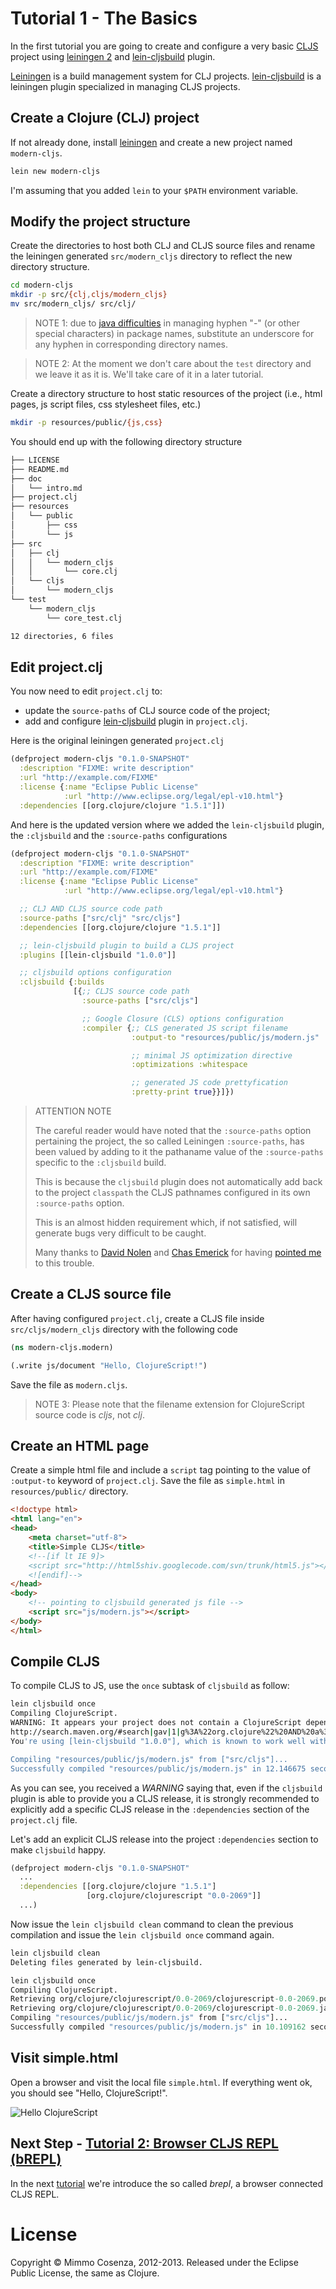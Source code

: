 # Tutorial 1 - The Basics

In the first tutorial you are going to create and configure a very basic
[CLJS][1] project using [leiningen 2][2] and [lein-cljsbuild][3] plugin.

[Leiningen][2] is a build management system for CLJ
projects. [lein-cljsbuild][3] is a leiningen plugin specialized in
managing CLJS projects.

## Create a Clojure (CLJ) project

If not already done, install [leiningen][2] and create a new project
named `modern-cljs`.

```bash
lein new modern-cljs
```

I'm assuming that you added `lein` to your `$PATH` environment variable.

## Modify the project structure

Create the directories to host both CLJ and CLJS source files and rename
the leiningen generated `src/modern_cljs` directory to reflect the new
directory structure.

```bash
cd modern-cljs
mkdir -p src/{clj,cljs/modern_cljs}
mv src/modern_cljs/ src/clj/
```

> NOTE 1: due to [java difficulties][4] in managing hyphen "-" (or other
> special characters) in package names, substitute an underscore for any hyphen
> in corresponding directory names.

> NOTE 2: At the moment we don't care about the `test` directory and we
> leave it as it is. We'll take care of it in a later tutorial.

Create a directory structure to host static resources of the project
(i.e., html pages, js script files, css stylesheet files, etc.)

```bash
mkdir -p resources/public/{js,css}
```

You should end up with the following directory structure

```bash
├── LICENSE
├── README.md
├── doc
│   └── intro.md
├── project.clj
├── resources
│   └── public
│       ├── css
│       └── js
├── src
│   ├── clj
│   │   └── modern_cljs
│   │       └── core.clj
│   └── cljs
│       └── modern_cljs
└── test
    └── modern_cljs
        └── core_test.clj

12 directories, 6 files
```

## Edit project.clj

You now need to edit `project.clj` to:

* update the `source-paths` of CLJ source code of the project;
* add and configure [lein-cljsbuild][3] plugin in `project.clj`.

Here is the original leiningen generated `project.clj`

```clojure
(defproject modern-cljs "0.1.0-SNAPSHOT"
  :description "FIXME: write description"
  :url "http://example.com/FIXME"
  :license {:name "Eclipse Public License"
            :url "http://www.eclipse.org/legal/epl-v10.html"}
  :dependencies [[org.clojure/clojure "1.5.1"]])
```

And here is the updated version where we added the `lein-cljsbuild`
plugin, the `:cljsbuild` and the `:source-paths` configurations

```clojure
(defproject modern-cljs "0.1.0-SNAPSHOT"
  :description "FIXME: write description"
  :url "http://example.com/FIXME"
  :license {:name "Eclipse Public License"
            :url "http://www.eclipse.org/legal/epl-v10.html"}

  ;; CLJ AND CLJS source code path
  :source-paths ["src/clj" "src/cljs"]
  :dependencies [[org.clojure/clojure "1.5.1"]]

  ;; lein-cljsbuild plugin to build a CLJS project
  :plugins [[lein-cljsbuild "1.0.0"]]

  ;; cljsbuild options configuration
  :cljsbuild {:builds
              [{;; CLJS source code path
                :source-paths ["src/cljs"]

                ;; Google Closure (CLS) options configuration
                :compiler {;; CLS generated JS script filename
                           :output-to "resources/public/js/modern.js"

                           ;; minimal JS optimization directive
                           :optimizations :whitespace

                           ;; generated JS code prettyfication
                           :pretty-print true}}]})
```

> ATTENTION NOTE
>
> The careful reader would have noted that the `:source-paths` option
> pertaining the project, the so called Leiningen `:source-paths`, has
> been valued by adding to it the pathaname value of the `:source-paths`
> specific to the `:cljsbuild` build.
>
> This is because the `cljsbuild` plugin does not automatically add back
> to the project `classpath` the CLJS pathnames configured in its own
> `:source-paths` option.
>
> This is an almost hidden requirement which, if not satisfied, will
> generate bugs very difficult to be caught.
>
> Many thanks to [David Nolen][7] and [Chas Emerick][9] for having
> [pointed me][8] to this trouble.

## Create a CLJS source file

After having configured `project.clj`, create a CLJS file inside
`src/cljs/modern_cljs` directory with the following code

```clojure
(ns modern-cljs.modern)

(.write js/document "Hello, ClojureScript!")
```

Save the file as `modern.cljs`.

> NOTE 3: Please note that the filename extension for ClojureScript source
> code is *cljs*, not *clj*.

## Create an HTML page

Create a simple html file and include a `script` tag pointing to the value
of `:output-to` keyword of `project.clj`. Save the file as `simple.html` in
`resources/public/` directory.

```html
<!doctype html>
<html lang="en">
<head>
    <meta charset="utf-8">
    <title>Simple CLJS</title>
    <!--[if lt IE 9]>
    <script src="http://html5shiv.googlecode.com/svn/trunk/html5.js"></script>
    <![endif]-->
</head>
<body>
    <!-- pointing to cljsbuild generated js file -->
    <script src="js/modern.js"></script>
</body>
</html>
```

## Compile CLJS

To compile CLJS to JS, use the `once` subtask of `cljsbuild` as
follow:

```bash
lein cljsbuild once
Compiling ClojureScript.
WARNING: It appears your project does not contain a ClojureScript dependency. One will be provided for you by lein-cljsbuild, but it is strongly recommended that you add your own.  You can find a list of all ClojureScript releases here:
http://search.maven.org/#search|gav|1|g%3A%22org.clojure%22%20AND%20a%3A%22clojurescript%22
You're using [lein-cljsbuild "1.0.0"], which is known to work well with ClojureScript 0.0-2014 - *.

Compiling "resources/public/js/modern.js" from ["src/cljs"]...
Successfully compiled "resources/public/js/modern.js" in 12.146675 seconds.
```

As you can see, you received a *WARNING* saying that, even if the
`cljsbuild` plugin is able to provide you a CLJS release, it is
strongly recommended to explicitly add a specific CLJS release in the
`:dependencies` section of the `project.clj` file.

Let's add an explicit CLJS release into the project `:dependencies`
section to make `cljsbuild` happy.

```clj
(defproject modern-cljs "0.1.0-SNAPSHOT"
  ...
  :dependencies [[org.clojure/clojure "1.5.1"]
                 [org.clojure/clojurescript "0.0-2069"]]
  ...)
```

Now issue the `lein cljsbuild clean` command to clean the previous
compilation and issue the `lein cljsbuild once` command again.

```clj
lein cljsbuild clean
Deleting files generated by lein-cljsbuild.
```

```clj
lein cljsbuild once
Compiling ClojureScript.
Retrieving org/clojure/clojurescript/0.0-2069/clojurescript-0.0-2069.pom from central
Retrieving org/clojure/clojurescript/0.0-2069/clojurescript-0.0-2069.jar from central
Compiling "resources/public/js/modern.js" from ["src/cljs"]...
Successfully compiled "resources/public/js/modern.js" in 10.109162 seconds.
```

## Visit simple.html

Open a browser and visit the local file `simple.html`. If everything
went ok, you should see "Hello, ClojureScript!".

![Hello ClojureScript][5]

## Next Step - [Tutorial 2: Browser CLJS REPL (bREPL)][6]

In the next [tutorial][6] we're introduce the so called *brepl*, a browser
connected CLJS REPL.

# License

Copyright © Mimmo Cosenza, 2012-2013. Released under the Eclipse Public
License, the same as Clojure.

[1]: https://github.com/clojure/clojurescript.git
[2]: https://github.com/technomancy/leiningen
[3]: https://github.com/emezeske/lein-cljsbuild.git
[4]: http://docs.oracle.com/javase/specs/jls/se7/html/jls-6.html
[5]: https://raw.github.com/magomimmo/modern-cljs/master/doc/images/hellocljs.png
[6]: https://github.com/magomimmo/modern-cljs/blob/master/doc/tutorial-02.md
[7]: https://github.com/swannodette
[8]: https://groups.google.com/forum/#!topic/clojurescript/CT0aDLgLxW8
[9]: https://github.com/cemerick
